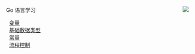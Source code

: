 <div id="wrap">
    <div id="div1">
    	<span>&nbsp;&nbsp;&nbsp;&nbsp;Go 语言学习</span>
                <ul style="list-style-type:none;">
		        		<li><a href="https://mp.weixin.qq.com/s/bhMITWL0mpBK49FvTE9PtA" target="_blank">变量</a></li>
		        		<li><a href="https://mp.weixin.qq.com/s/GKG3zmic_QJPQC0oBzRuyg" target="_blank">基础数据类型</a></li>
		        		<li><a href="#" target="_blank">常量</a></li>
		        		<li><a href="#" target="_blank">流程控制</a></li>
                </ul>  
    </div>
    <div id="div2"><img src="https://github-readme-stats.vercel.app/api?username=weirubo&show_icons=true&hide_title=true"/></div>
</div>

<style>
#wrap{
    display: flex;
    justify-content: space-between;
    flex-wrap: wrap;
}
</style>
